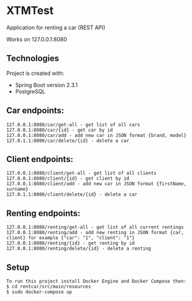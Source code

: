 # XTMTest
Application for renting a car (REST API)

Works on 127.0.0.1:8080

## Technologies
Project is created with:
 * Spring Boot version 2.3.1
 * PostgreSQL

## Car endpoints:
```
127.0.0.1:8080/car/get-all - get list of all cars
127.0.0.1:8080/car/{id} - get car by id
127.0.0.1:8080/car/add - add new car in JSON format {brand, model}
127.0.1.1:8000/car/delete/{id} - delete a car
```
## Client endpoints:
```
127.0.0.1:8080/client/get-all - get list of all clients
127.0.0.1:8080/client/{id} - get client by id
127.0.0.1:8080/client/add - add new car in JSON format {firstName, surname}
127.0.1.1:8000/client/delete/{id} - delete a car
```
## Renting endpoints:
```
127.0.0.1:8080/renting/get-all - get list of all current rentings
127.0.0.1:8080/renting/add - add new renting in JSON format {car, client} for example {"car": "1", "client": "1"}
127.0.0.1:8080/renting/{id} - get renting by id
127.0.0.1:8080/renting/delete/{id} - delete a renting
```

## Setup
```
To run this project install Docker Engine and Docker Compose then:
$ cd rentcar/src/main/resources
$ sudo docker-compose up
```

